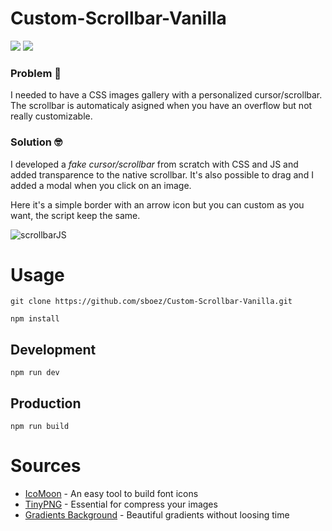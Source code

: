 # Custom-Scrollbar-Vanilla

<img src="https://img.shields.io/badge/webpack-5.22.0-blue"> <img src="https://img.shields.io/badge/webpack  cli-4.5.0-blue">

### Problem :thinking:

I needed to have a CSS images gallery with a personalized cursor/scrollbar. The scrollbar is automaticaly asigned when you have an overflow but not really customizable.

### Solution :nerd_face:

I developed a _fake cursor/scrollbar_ from scratch with CSS and JS and added transparence to the native scrollbar. It's also possible to drag and I added a modal when you click on an image.

Here it's a simple border with an arrow icon but you can custom as you want, the script keep the same.

![scrollbarJS](https://user-images.githubusercontent.com/23494780/112988555-47a9ce80-9164-11eb-9210-bd54e03eeb7c.gif)

# Usage

```shell
git clone https://github.com/sboez/Custom-Scrollbar-Vanilla.git
```

```shell
npm install
```

## Development

```shell
npm run dev
```

## Production

```shell
npm run build
```

# Sources

-   [IcoMoon](https://icomoon.io/) - An easy tool to build font icons
-   [TinyPNG](https://tinyjpg.com/) - Essential for compress your images
-   [Gradients Background](https://uigradients.com/) - Beautiful gradients without loosing time
